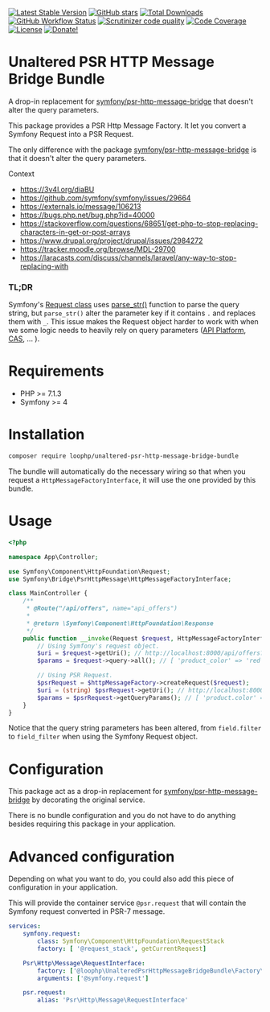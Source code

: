 [![Latest Stable Version](https://img.shields.io/packagist/v/loophp/unaltered-psr-http-message-bridge-bundle.svg?style=flat-square)](https://packagist.org/packages/loophp/unaltered-psr-http-message-bridge-bundle)
 [![GitHub stars](https://img.shields.io/github/stars/loophp/unaltered-psr-http-message-bridge-bundle.svg?style=flat-square)](https://packagist.org/packages/loophp/unaltered-psr-http-message-bridge-bundle)
 [![Total Downloads](https://img.shields.io/packagist/dt/loophp/unaltered-psr-http-message-bridge-bundle.svg?style=flat-square)](https://packagist.org/packages/loophp/unaltered-psr-http-message-bridge-bundle)
 [![GitHub Workflow Status](https://img.shields.io/github/workflow/status/loophp/unaltered-psr-http-message-bridge-bundle/Continuous%20Integration/master?style=flat-square)](https://github.com/loophp/unaltered-psr-http-message-bridge-bundle/actions)
 [![Scrutinizer code quality](https://img.shields.io/scrutinizer/quality/g/loophp/unaltered-psr-http-message-bridge-bundle/master.svg?style=flat-square)](https://scrutinizer-ci.com/g/loophp/unaltered-psr-http-message-bridge-bundle/?branch=master)
 [![Code Coverage](https://img.shields.io/scrutinizer/coverage/g/loophp/unaltered-psr-http-message-bridge-bundle/master.svg?style=flat-square)](https://scrutinizer-ci.com/g/loophp/unaltered-psr-http-message-bridge-bundle/?branch=master)
 [![License](https://img.shields.io/packagist/l/loophp/unaltered-psr-http-message-bridge-bundle.svg?style=flat-square)](https://packagist.org/packages/loophp/unaltered-psr-http-message-bridge-bundle)
 [![Donate!](https://img.shields.io/badge/Sponsor-Github-brightgreen.svg?style=flat-square)](https://github.com/sponsors/drupol)

# Unaltered PSR HTTP Message Bridge Bundle

A drop-in replacement for [symfony/psr-http-message-bridge](https://github.com/symfony/psr-http-message-bridge)
that doesn't alter the query parameters.

This package provides a PSR Http Message Factory. It let you convert a Symfony Request into a PSR Request.

The only difference with the package [symfony/psr-http-message-bridge](https://github.com/symfony/psr-http-message-bridge)
is that it doesn't alter the query parameters.

Context
* https://3v4l.org/diaBU
* https://github.com/symfony/symfony/issues/29664
* https://externals.io/message/106213
* https://bugs.php.net/bug.php?id=40000
* https://stackoverflow.com/questions/68651/get-php-to-stop-replacing-characters-in-get-or-post-arrays
* https://www.drupal.org/project/drupal/issues/2984272
* https://tracker.moodle.org/browse/MDL-29700
* https://laracasts.com/discuss/channels/laravel/any-way-to-stop-replacing-with

### TL;DR

Symfony's [Request class](https://github.com/symfony/symfony/blob/master/src/Symfony/Component/HttpFoundation/Request.php)
uses [parse_str()](https://www.php.net/manual/en/function.parse-str.php) function to parse the
query string, but `parse_str()` alter the parameter key if it contains `.` and replaces them with `_`.
This issue makes the Request object harder to work with when we some logic needs to heavily rely on query parameters
([API Platform](https://api-platform.com/), [CAS](https://github.com/ecphp/cas-bundle), ... ).

# Requirements

* PHP >= 7.1.3
* Symfony >= 4

# Installation

```bash
composer require loophp/unaltered-psr-http-message-bridge-bundle
```

The bundle will automatically do the necessary wiring so that when you request a `HttpMessageFactoryInterface`, it will
use the one provided by this bundle.

# Usage

```php
<?php

namespace App\Controller;

use Symfony\Component\HttpFoundation\Request;
use Symfony\Bridge\PsrHttpMessage\HttpMessageFactoryInterface;

class MainController {
    /**
     * @Route("/api/offers", name="api_offers")
     *
     * @return \Symfony\Component\HttpFoundation\Response
     */
    public function __invoke(Request $request, HttpMessageFactoryInterface $httpMessageFactory) {
        // Using Symfony's request object.
        $uri = $request->getUri(); // http://localhost:8000/api/offers?product_color=red
        $params = $request->query->all(); // [ 'product_color' => 'red' ]

        // Using PSR Request.
        $psrRequest = $httpMessageFactory->createRequest($request);
        $uri = (string) $psrRequest->getUri(); // http://localhost:8000/api/offers?product.color=red
        $params = $psrRequest->getQueryParams(); // [ 'product.color' => 'red' ]
    }
}
```

Notice that the query string parameters has been altered, from `field.filter` to `field_filter` when using the
Symfony Request object.

# Configuration

This package act as a drop-in replacement for [symfony/psr-http-message-bridge](https://github.com/symfony/psr-http-message-bridge)
by decorating the original service.

There is no bundle configuration and you do not have to do anything besides requiring this package in your application.

# Advanced configuration

Depending on what you want to do, you could also add this piece of configuration in your application.

This will provide the container service `@psr.request` that will contain the Symfony request converted in PSR-7 message.

```yaml
services:
    symfony.request:
        class: Symfony\Component\HttpFoundation\RequestStack
        factory: [ '@request_stack', getCurrentRequest]

    Psr\Http\Message\RequestInterface:
        factory: ['@loophp\UnalteredPsrHttpMessageBridgeBundle\Factory\UnalteredPsrHttpFactory', 'createRequest']
        arguments: ['@symfony.request']

    psr.request:
        alias: 'Psr\Http\Message\RequestInterface'
```
